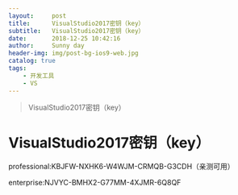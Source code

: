 ```yaml
---
layout:     post
title:      VisualStudio2017密钥（key）
subtitle:   VisualStudio2017密钥（key）
date:       2018-12-25 10:42:16
author:     Sunny day
header-img: img/post-bg-ios9-web.jpg
catalog: true
tags:
    - 开发工具
    - VS
---
```


>VisualStudio2017密钥（key）

# VisualStudio2017密钥（key）


professional:KBJFW-NXHK6-W4WJM-CRMQB-G3CDH（亲测可用）

enterprise:NJVYC-BMHX2-G77MM-4XJMR-6Q8QF

